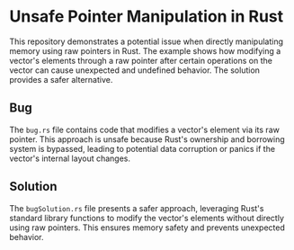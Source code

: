 # Unsafe Pointer Manipulation in Rust

This repository demonstrates a potential issue when directly manipulating memory using raw pointers in Rust.  The example shows how modifying a vector's elements through a raw pointer after certain operations on the vector can cause unexpected and undefined behavior.  The solution provides a safer alternative.

## Bug

The `bug.rs` file contains code that modifies a vector's element via its raw pointer.  This approach is unsafe because Rust's ownership and borrowing system is bypassed, leading to potential data corruption or panics if the vector's internal layout changes.

## Solution

The `bugSolution.rs` file presents a safer approach, leveraging Rust's standard library functions to modify the vector's elements without directly using raw pointers. This ensures memory safety and prevents unexpected behavior.